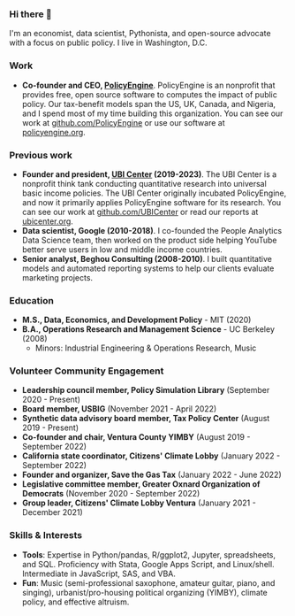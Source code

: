 ### Hi there 👋

I'm an economist, data scientist, Pythonista, and open-source advocate with a focus on public policy. I live in Washington, D.C.

### Work

- **Co-founder and CEO, [PolicyEngine](https://policyengine.org)**. PolicyEngine is an nonprofit that provides free, open source software to computes the impact of public policy. Our tax-benefit models span the US, UK, Canada, and Nigeria, and I spend most of my time building this organization. You can see our work at [github.com/PolicyEngine](https://github.com/PolicyEngine) or use our software at [policyengine.org](https://policyengine.org).

### Previous work

- **Founder and president, [UBI Center](https://github.com/ubicenter) (2019-2023)**. The UBI Center is a nonprofit think tank conducting quantitative research into universal basic income policies. The UBI Center originally incubated PolicyEngine, and now it primarily applies PolicyEngine software for its research. You can see our work at [github.com/UBICenter](https://github.com/UBICenter) or read our reports at [ubicenter.org](https://ubicenter.org).
- **Data scientist, Google (2010-2018)**. I co-founded the People Analytics Data Science team, then worked on the product side helping YouTube better serve users in low and middle income countries.
- **Senior analyst, Beghou Consulting (2008-2010)**. I built quantitative models and automated reporting systems to help our clients evaluate marketing projects.

### Education

- **M.S., Data, Economics, and Development Policy** - MIT (2020)
- **B.A., Operations Research and Management Science** - UC Berkeley (2008)
  - Minors: Industrial Engineering & Operations Research, Music

### Volunteer Community Engagement

- **Leadership council member, Policy Simulation Library** (September 2020 - Present)
- **Board member, USBIG** (November 2021 - April 2022)
- **Synthetic data advisory board member, Tax Policy Center** (August 2019 - Present)
- **Co-founder and chair, Ventura County YIMBY** (August 2019 - September 2022)
- **California state coordinator, Citizens' Climate Lobby** (January 2022 - September 2022)
- **Founder and organizer, Save the Gas Tax** (January 2022 - June 2022)
- **Legislative committee member, Greater Oxnard Organization of Democrats** (November 2020 - September 2022)
- **Group leader, Citizens' Climate Lobby Ventura** (January 2021 - December 2021)

### Skills & Interests

- **Tools**: Expertise in Python/pandas, R/ggplot2, Jupyter, spreadsheets, and SQL. Proficiency with Stata, Google Apps Script, and Linux/shell. Intermediate in JavaScript, SAS, and VBA.
- **Fun**: Music (semi-professional saxophone, amateur guitar, piano, and singing), urbanist/pro-housing political organizing (YIMBY), climate policy, and effective altruism.
